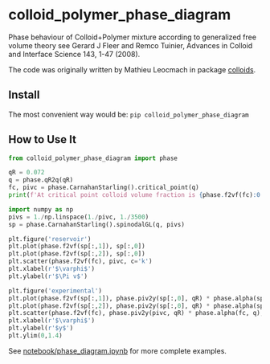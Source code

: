 # colloid_polymer_phase_diagram

Phase behaviour of Colloid+Polymer mixture according to generalized free volume theory
see Gerard J Fleer and Remco Tuinier, Advances in Colloid and Interface Science 143, 1-47 (2008).

The code was originally written by Mathieu Leocmach in package [colloids](https://github.com/MathieuLeocmach/colloids).

## Install

The most convenient way would be: `pip colloid_polymer_phase_diagram`

## How to Use It

```python
from colloid_polymer_phase_diagram import phase

qR = 0.072
q = phase.qR2q(qR)
fc, pivc = phase.CarnahanStarling().critical_point(q)
print(f'At critical point colloid volume fraction is {phase.f2vf(fc):0.3f} and osmotic insertion work is {pivc:0.3f} kT')

import numpy as np
pivs = 1./np.linspace(1./pivc, 1./3500)
sp = phase.CarnahanStarling().spinodalGL(q, pivs)

plt.figure('reservoir')
plt.plot(phase.f2vf(sp[:,1]), sp[:,0])
plt.plot(phase.f2vf(sp[:,2]), sp[:,0])
plt.scatter(phase.f2vf(fc), pivc, c='k')
plt.xlabel(r'$\varphi$')
plt.ylabel(r'$\Pi v$')

plt.figure('experimental')
plt.plot(phase.f2vf(sp[:,1]), phase.piv2y(sp[:,0], qR) * phase.alpha(sp[:,1], q))
plt.plot(phase.f2vf(sp[:,2]), phase.piv2y(sp[:,0], qR) * phase.alpha(sp[:,2], q))
plt.scatter(phase.f2vf(fc), phase.piv2y(pivc, qR) * phase.alpha(fc, q), c='k')
plt.xlabel(r'$\varphi$')
plt.ylabel(r'$y$')
plt.ylim(0,1.4)
```

See [notebook/phase_diagram.ipynb](https://github.com/MathieuLeocmach/colloid-polymer-phase-diagram/colloid-polymer-phase-diagram/notebook/phase_diagram.ipynb) for more complete examples.

